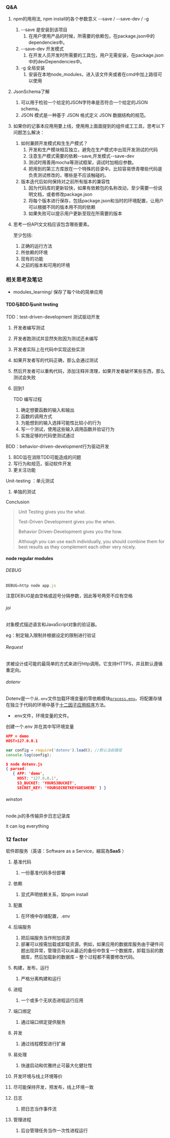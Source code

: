 ### Q&A

1. npm的⽤用法, npm install的各个参数意义 --save / --save-dev / -g

   1. --save 是安装到该项目 
      1. 在用户使用产品的时候，所需要的依赖包，在package.json中的dependencies中。
   2. --save-dev 开发模式
      1. 在开发人员开发时所需要的工具包，用户无需安装，在package.json中的devDependencies中。
   3. -g 全局安装
      1. 安装在本地node_modules，进入该文件夹或者在cmd中加上路径可以使用 

2. JsonSchema了解

   1. 可以用于检验一个给定的JSON字符串是否符合一个给定的JSON schema。
   2. JSON 模式是一种基于 JSON 格式定义 JSON 数据结构的规范。

3. 如果你的记事本应⽤用要上线，使⽤用上⾯面提到的组件或⼯工具，思考以下问题怎么解决：

   1. 如何兼顾开发模式和⽣生产模式？
      1. 开发和生产模块相互独立，避免在生产模式中出现开发测试的代码
      2. 注意生产模式需要的依赖--save,开发模式--save-dev
      3. 测试时用善用mocha等测试框架，调试时加相应参数。
      4. 把用到的第三方库放在一个特殊的目录中。比较容易愤青哪些代码是负责测试修改的，哪些是不应该触碰的。
   2. 版本迭代后如何保持对之前所有版本的兼容性
      1. 因为代码库的更新较快，如果有依赖包的名称改动，至少需要一份说明文档，或者修改package.json
      2. 将每个版本进行保存，包括package.json和当时的环境配置，让用户可以根据不同的版本用不同的依赖
      3. 如果失败可以提示用户更新至现在所需要的版本

4. 思考一份API⽂文档应该包含哪些要素。

   至少包括:

   1. 正确的运行方法
   2. 所依赖的环境
   3. 现有的功能
   4. 之前的版本和可用的环境

### 相关思考及笔记

- modules_learning/ 保存了每个lib的简单应用

#### TDD与BDD与unit testing

TDD：test-driven-development 测试驱动开发

1. 开发者编写测试

2. 开发者跑测试并显然失败因为测试还未编写

3. 开发者实际上在代码中实现这些实测

4. 如果开发者写的代码正确，那么会通过测试

5. 然后开发者可以重构代码，添加注释并清理，如果开发者破坏某些东西，那么测试会失败

6. 回到1

   TDD 编写过程

   1. 确定想要函数的输入和输出
   2. 函数的调用方式
   3. 为能想到的输入选择可能性比较小的行为
   4. 写一个测试，使用这些输入调用函数并验证行为
   5. 实施足够的代码使测试通过

BDD：behavior-driven-development行为驱动开发

1. BDD旨在消除TDD可能造成的问题
2. 写行为和规范，驱动软件开发
3. 更关注功能

Unit-testing ：单元测试

1. 单独的测试

Conclusion

> Unit Testing gives you the what. 
>
> Test-Driven Development gives you the when. 
>
> Behavior Driven-Development gives you the how.
>
> Although you can use each individually, you should combine them for best results as they complement each other very nicely.



#### node regular modules

###### DEBUG

```javascript
DEBUG=http node app.js
```

注意DEBUG是由空格或逗号分隔参数，因此等号两旁不应有空格

###### joi

对象模式描述语言和JavaScript对象的验证器。

eg：制定输入限制并根据设定的限制进行验证

###### Request

求被设计成可能的最简单的方式来进行http调用。它支持HTTPS，并且默认遵循重定向。

###### dotenv

Dotenv是一个从`.env`文件加载环境变量的零依赖模块[`process.env`](https://nodejs.org/docs/latest/api/process.html#process_process_env)。将配置存储在独立于代码的环境中基于[十二因子应用程序](http://12factor.net/config)方法。

- .env文件，环境变量的文件。	

创建一个.env 并在其中写环境变量 

```json
APP = demo
HOST=127.0.0.1
```

```javascript
var config = require('dotenv').load(); //默认当前路径 
console.log(config);
```

```json
$ node dotenv.js
{ parsed:
   { APP: 'demo',
     HOST: '127.0.0.1',
     S3_BUCKET: 'YOURS3BUCKET',
     SECRET_KEY: 'YOURSECRETKEYGOESHERE' } }
```

######  winston

node.js的多传输异步日志记录库 

it can log everything



### 12 factor

软件即服务（英语：Software as a Service，縮寫為**SaaS** ）

1. 基准代码

   1. 一份基准代码多份部署

2. 依赖

   1. 显式声明依赖关系，如npm install

3. 配置

   1. 在环境中存储配置，.env

4. 后端服务

   1. 把后端服务当作附加资源
   2. 部署可以按需加载或卸载资源。例如，如果应用的数据库服务由于硬件问题出现异常，管理员可以从最近的备份中恢复一个数据库，卸载当前的数据库，然后加载新的数据库 – 整个过程都不需要修改代码。

5. 构建，发布，运行

   1. 严格分离构建和运行

6. 进程 

   1. 一个或多个无状态进程运行应用

7. 端口绑定

   1. 通过端口绑定提供服务

8. 并发

   1. 通过线程模型进行扩展

9. 易处理

   1. 快速启动和优雅终止可最大化健壮性

10. 开发环境与线上环境等价

   1. 尽可能保持开发，预发布，线上环境一致

11. 日志

    1. 把日志当作事件流

12. 管理进程

    1. 后台管理任务当作一次性进程运行

    ​